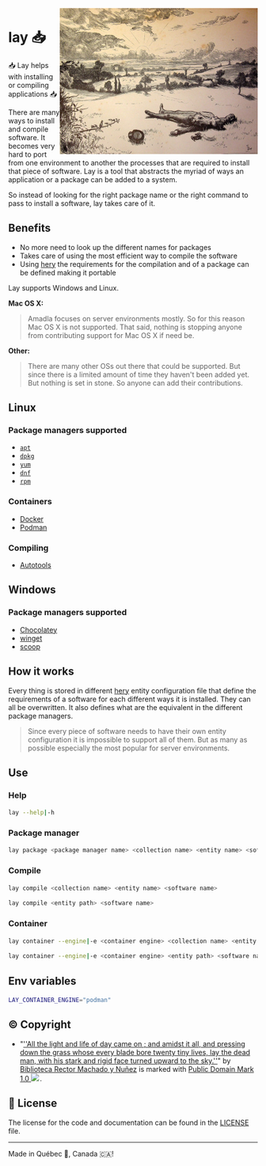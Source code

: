 <img src=".assets/lay.jpg" alt="Electronics photo" style="width: 400px;" align="right">

# lay 📥
📥 Lay helps with installing or compiling applications 📥

There are many ways to install and compile software. It becomes very hard to port from one environment to another the
processes that are required to install that piece of software. Lay is a tool that abstracts the myriad of ways an
application or a package can be added to a system.

So instead of looking for the right package name or the right command to pass to install a software, lay takes care of it.

## Benefits
- No more need to look up the different names for packages
- Takes care of using the most efficient way to compile the software
- Using [hery](https://github.com/AmadlaOrg/hery) the requirements for the compilation and of a package can be defined making it portable

Lay supports Windows and Linux.

**Mac OS X:**
> Amadla focuses on server environments mostly. So for this reason Mac OS X is not supported. That said, nothing is
> stopping anyone from contributing support for Mac OS X if need be.

**Other:**
> There are many other OSs out there that could be supported. But since there is a limited amount of time they haven't
> been added yet. But nothing is set in stone. So anyone can add their contributions.

## Linux
### Package managers supported
- [`apt`](https://wiki.debian.org/Apt)
- [`dpkg`](https://wiki.debian.org/Teams/Dpkg)
- [`yum`](http://yum.baseurl.org/)
- [`dnf`](https://docs.fedoraproject.org/en-US/quick-docs/dnf/)
- [`rpm`](https://rpm.org/)

### Containers
- [Docker](https://www.docker.com/)
- [Podman](https://podman.io/)

### Compiling
- [Autotools](https://www.gnu.org/software/automake/manual/html_node/Autotools-Introduction.html)

## Windows
### Package managers supported
- [Chocolatey](https://chocolatey.org/)
- [winget](https://winget.run/)
- [scoop](https://scoop.sh/)

## How it works
Every thing is stored in different [hery](https://github.com/AmadlaOrg/hery) entity configuration file that define the
requirements of a software for each different ways it is installed. They can all be overwritten. It also defines what
are the equivalent in the different package managers.

> Since every piece of software needs to have their own entity configuration it is impossible to support all of them.
> But as many as possible especially the most popular for server environments.

## Use
### Help
```bash
lay --help|-h
```

### Package manager
```bash
lay package <package manager name> <collection name> <entity name> <software name>
```

### Compile
```bash
lay compile <collection name> <entity name> <software name>
```

```bash
lay compile <entity path> <software name>
```

### Container
```bash
lay container --engine|-e <container engine> <collection name> <entity name> <software name>
```

```bash
lay container --engine|-e <container engine> <entity path> <software name>
```

## Env variables
```bash
LAY_CONTAINER_ENGINE="podman"
```

## ©️ Copyright
- "<a rel="noopener noreferrer" href="https://www.flickr.com/photos/37667416@N04/3987005186">&#039;&#039;All the light and life of day came on ; and amidst it all, and pressing down the grass whose every blade bore twenty tiny lives, lay the dead man, with his stark and rigid face turned upward to the sky.&#039;&#039;</a>" by <a rel="noopener noreferrer" href="https://www.flickr.com/photos/37667416@N04">Biblioteca Rector Machado y Nuñez</a> is marked with <a rel="noopener noreferrer" href="https://creativecommons.org/publicdomain/mark/1.0/?ref=openverse">Public Domain Mark 1.0 <img src="https://mirrors.creativecommons.org/presskit/icons/pd.svg" style="height: 1em; margin-right: 0.125em; display: inline;" /></a>.

## :scroll: License

The license for the code and documentation can be found in the [LICENSE](./LICENSE) file.

---

Made in Québec 🏴󠁣󠁡󠁱󠁣󠁿, Canada 🇨🇦!
